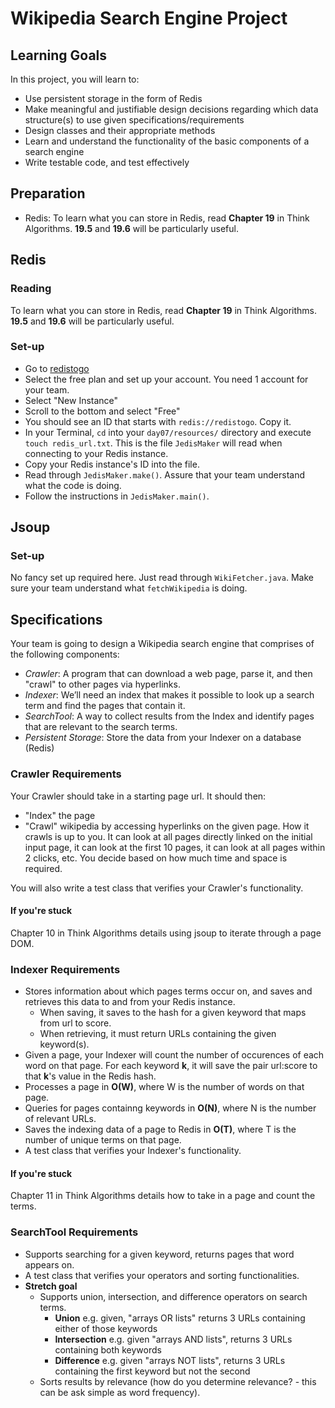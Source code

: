 # Wikipedia Search Engine Project

## Learning Goals
In this project, you will learn to:
* Use persistent storage in the form of Redis
* Make meaningful and justifiable design decisions regarding which data structure(s) to use given specifications/requirements
* Design classes and their appropriate methods
* Learn and understand the functionality of the basic components of a search engine
* Write testable code, and test effectively

## Preparation
* Redis: To learn what you can store in Redis, read **Chapter 19** in Think Algorithms. **19.5** and **19.6** will be particularly useful.

## Redis

### Reading

To learn what you can store in Redis, read **Chapter 19** in Think Algorithms. **19.5** and **19.6** will be particularly useful.

### Set-up

  * Go to [redistogo](https://redistogo.com)
  * Select the free plan and set up your account. You need 1 account for your team.
  * Select "New Instance"
  * Scroll to the bottom and select "Free"
  * You should see an ID that starts with `redis://redistogo`. Copy it.
  * In your Terminal, `cd` into your `day07/resources/` directory and execute `touch redis_url.txt`. This is the file `JedisMaker` will read when connecting to your Redis instance.
  * Copy your Redis instance's ID into the file.
  * Read through `JedisMaker.make()`. Assure that your team understand what the code is doing.
  * Follow the instructions in `JedisMaker.main()`.


## Jsoup

### Set-up

No fancy set up required here. Just read through `WikiFetcher.java`. Make sure your team understand what `fetchWikipedia` is doing.

## Specifications

Your team is going to design a Wikipedia search engine that comprises of the following components:

* *Crawler*: A program that can download a web page, parse it, and then "crawl" to other pages via hyperlinks.
* *Indexer*: We’ll need an index that makes it possible to look up a search term and find the pages that contain it.
* *SearchTool*: A way to collect results from the Index and identify pages that are relevant to the search terms.
* *Persistent Storage*: Store the data from your Indexer on a database (Redis)

### Crawler Requirements

Your Crawler should take in a starting page url. It should then:

* "Index" the page
* "Crawl" wikipedia by accessing hyperlinks on the given page. How it crawls is up to you. It can look at all pages directly linked on the initial input page, it can look at the first 10 pages, it can look at all pages within 2 clicks, etc. You decide based on how much time and space is required.

You will also write a test class that verifies your Crawler's functionality.

#### If you're stuck

Chapter 10 in Think Algorithms details using jsoup to iterate through a page DOM.

### Indexer Requirements

* Stores information about which pages terms occur on, and saves and retrieves this data to and from your Redis instance.
  * When saving, it saves to the hash for a given keyword that maps from url to score.
  * When retrieving, it must return URLs containing the given keyword(s).
* Given a page, your Indexer will count the number of occurences of each word on that page. For each keyword **k**, it will save the pair url:score to that **k**'s value in the Redis hash.
* Processes a page in **O(W)**, where W is the number of words on that page.
* Queries for pages containng keywords in **O(N)**, where N is the number of relevant URLs.
* Saves the indexing data of a page to Redis in **O(T)**, where T is the number of unique terms on that page.
* A test class that verifies your Indexer's functionality.

#### If you're stuck

Chapter 11 in Think Algorithms details how to take in a page and count the terms.

### SearchTool Requirements
* Supports searching for a given keyword, returns pages that word appears on.
* A test class that verifies your operators and sorting functionalities.
* **Stretch goal**
  * Supports union, intersection, and difference operators on search terms.
    * **Union** e.g. given, "arrays OR lists" returns 3 URLs containing either of those keywords
    * **Intersection** e.g. given "arrays AND lists", returns 3 URLs containing both keywords
    * **Difference** e.g. given "arrays NOT lists", returns 3 URLs containing the first keyword but not the second
  * Sorts results by relevance (how do you determine relevance? - this can be ask simple as word frequency).
